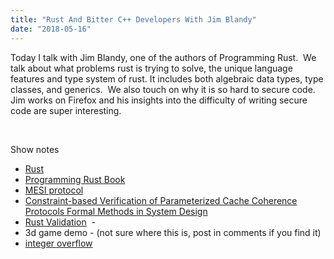 ```yaml
---
title: "Rust And Bitter C++ Developers With Jim Blandy"
date: "2018-05-16"
---
```


Today I talk with Jim Blandy, one of the authors of Programming Rust.  We talk about what problems rust is trying to solve, the unique language features and type system of rust. It includes both algebraic data types, type classes, and generics.  We also touch on why it is so hard to secure code. Jim works on Firefox and his insights into the difficulty of writing secure code are super interesting.

 

Show notes

- [Rust](https://www.rust-lang.org/en-US/)
- [Programming Rust Book](http://shop.oreilly.com/product/0636920040385.do "Programming Rust Book")
- [MESI protocol](https://en.wikipedia.org/wiki/MESI_protocol)
- [Constraint-based Verification of Parameterized Cache Coherence Protocols Formal Methods in System Design](https://link.springer.com/article/10.1023/A:1026276129010)
- [Rust Validation](https://plv.mpi-sws.org/rustbelt/)  -
- 3d game demo - (not sure where this is, post in comments if you find it)
- [integer overflow](https://security.googleblog.com/2007/10/auditing-open-source-software.html)

